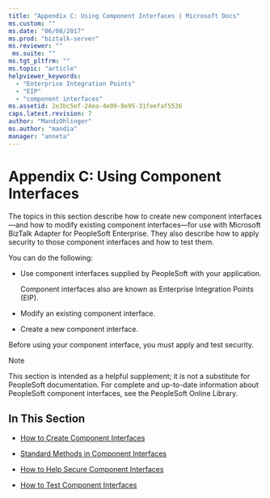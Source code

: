 ```yaml
---
title: "Appendix C: Using Component Interfaces | Microsoft Docs"
ms.custom: ""
ms.date: "06/08/2017"
ms.prod: "biztalk-server"
ms.reviewer: ""
 ms.suite: ""
ms.tgt_pltfrm: ""
ms.topic: "article"
helpviewer_keywords: 
  - "Enterprise Integration Points"
  - "EIP"
  - "component interfaces"
ms.assetid: 2e3bc5ef-24ea-4e09-8e95-31feefaf5536
caps.latest.revision: 7
author: "MandiOhlinger"
ms.author: "mandia"
manager: "anneta"
---
```

# Appendix C: Using Component Interfaces
The topics in this section describe how to create new component interfaces—and how to modify existing component interfaces—for use with Microsoft BizTalk Adapter for PeopleSoft Enterprise. They also describe how to apply security to those component interfaces and how to test them.  
  
 You can do the following:  
  
-   Use component interfaces supplied by PeopleSoft with your application.  
  
     Component interfaces also are known as Enterprise Integration Points (EIP).  
  
-   Modify an existing component interface.  
  
-   Create a new component interface.  
  
 Before using your component interface, you must apply and test security.  
  
> [!NOTE]
>  This section is intended as a helpful supplement; it is not a substitute for PeopleSoft documentation. For complete and up-to-date information about PeopleSoft component interfaces, see the PeopleSoft Online Library.  
  
## In This Section  
  
-   [How to Create Component Interfaces](../core/how-to-create-component-interfaces.md)  
  
-   [Standard Methods in Component Interfaces](../core/standard-methods-in-component-interfaces.md)  
  
-   [How to Help Secure Component Interfaces](../core/how-to-help-secure-component-interfaces.md)  
  
-   [How to Test Component Interfaces](../core/how-to-test-component-interfaces.md)